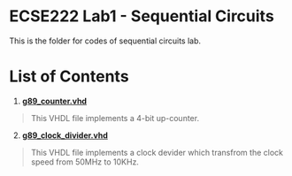 # ECSE222 Lab1 - Sequential Circuits  
This is the folder for codes of sequential circuits lab.  

# List of Contents  
1) [__g89_counter.vhd__](https://github.com/Catosine/ECSE222---VHDL/blob/master/Lab2/g89_counter.vhd)  
> This VHDL file implements a 4-bit up-counter.  

2) [__g89_clock_divider.vhd__](https://github.com/Catosine/ECSE222---VHDL/blob/master/Lab2/g89_clock_divider.vhd)  
> This VHDL file implements a clock devider which transfrom the clock speed from 50MHz to 10KHz.  
